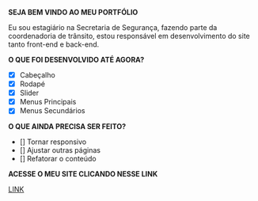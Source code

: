 **SEJA BEM VINDO AO MEU PORTFÓLIO**

Eu sou estagiário na Secretaria de Segurança, fazendo parte da coordenadoria de trânsito, estou responsável em desenvolvimento do site tanto front-end e back-end.

**O QUE FOI DESENVOLVIDO ATÉ AGORA?**

- [x] Cabeçalho 
- [x] Rodapé
- [x] Slider
- [x] Menus Principais
- [x] Menus Secundários

**O QUE AINDA PRECISA SER FEITO?**

- [] Tornar responsivo
- [] Ajustar outras páginas
- [] Refatorar o conteúdo <main></main>

**ACESSE O MEU SITE CLICANDO NESSE LINK**

 [LINK](https://portfolio-transito.vercel.app/)
